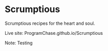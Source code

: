 # Scrumptious
Scrumptious recipes for the heart and soul.

Live site: ProgramChase.github.io/Scrumptious

Note: Testing